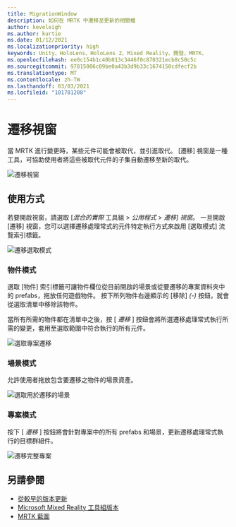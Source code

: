 ```yaml
---
title: MigrationWindow
description: 如何在 MRTK 中遷移至更新的相關檔
author: keveleigh
ms.author: kurtie
ms.date: 01/12/2021
ms.localizationpriority: high
keywords: Unity、HoloLens、HoloLens 2、Mixed Reality、開發、MRTK、
ms.openlocfilehash: ee0c154b1c40b013c3446f0c870321ecb8c50c5c
ms.sourcegitcommit: 97815006c09be0a43b3d9b33c1674150cdfecf2b
ms.translationtype: MT
ms.contentlocale: zh-TW
ms.lasthandoff: 03/03/2021
ms.locfileid: "101781208"
---
```

# <a name="migration-window"></a>遷移視窗

當 MRTK 進行變更時，某些元件可能會被取代，並引進取代。
[遷移] 視窗是一種工具，可協助使用者將這些被取代元件的子集自動遷移至新的取代。

![遷移視窗](../Images/MigrationWindow/MRTK_Migration_Window.png)

## <a name="usage"></a>使用方式

若要開啟視窗，請選取 [*混合的實際* 工具組  >  *公用程式*  >  *遷移] 視窗*。 一旦開啟 [遷移] 視窗，您可以選擇遷移處理常式的元件特定執行方式來啟用 [選取模式] 流覽索引標籤。  

![遷移選取模式](../Images/MigrationWindow/MRTK_Migration_Modes.png)

### <a name="object-mode"></a>物件模式

選取 [物件] 索引標籤可讓物件欄位從目前開啟的場景或從要遷移的專案資料夾中的 prefabs，拖放任何遊戲物件。
按下所列物件右邊顯示的 [移除] *(-)* 按鈕，就會從選取清單中移除該物件。

當所有所需的物件都在清單中之後，按 [ *遷移* ] 按鈕會將所選遷移處理常式執行所需的變更，套用至選取範圍中符合執行的所有元件。

![選取專案遷移](../Images/MigrationWindow/MRTK_Object_Migration.png)

### <a name="scene-mode"></a>場景模式

允許使用者拖放包含要遷移之物件的場景資產。

![選取用於遷移的場景](../Images/MigrationWindow/MRTK_Scene_Selection.png)

### <a name="project-mode"></a>專案模式

按下 [ *遷移* ] 按鈕將會針對專案中的所有 prefabs 和場景，更新遷移處理常式執行的目標群組件。

![遷移完整專案](../Images/MigrationWindow/MRTK_Project_Migration.png)

## <a name="see-also"></a>另請參閱

- [從較早的版本更新](../../updates-deployment/Updating.md)
- [Microsoft Mixed Reality 工具組版本](../../packages-releases/ReleaseNotes.md)
- [MRTK 藍圖](../../Contributing/Roadmap.md)
